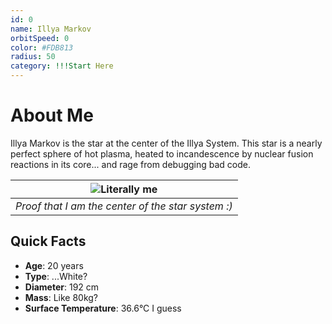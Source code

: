 ```yaml
---
id: 0
name: Illya Markov
orbitSpeed: 0
color: #FDB813
radius: 50
category: !!!Start Here
---
```

# About Me
    
Illya Markov is the star at the center of the Illya System. This star is a nearly perfect sphere of hot plasma, heated to incandescence by nuclear fusion reactions in its core... and rage from debugging bad code.

| ![Literally me](../images/iamthecenterofthestarsystem.png) | 
|:--:| 
| *Proof that I am the center of the star system :)* |


## Quick Facts
- **Age**: 20 years
- **Type**: ...White?
- **Diameter**: 192 cm
- **Mass**: Like 80kg?
- **Surface Temperature**: 36.6°C I guess